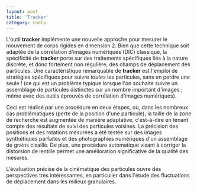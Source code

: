 ```yaml
---
layout: post
title: 'Tracker'
category: tools
---
```



L'outil **tracker** implémente une nouvelle approche pour mesurer le mouvement de corps rigides en dimension 2. Bien que cette technique soit adaptée de la corrélation d'images numériques (DIC) classique, la spécificité de **tracker** porte sur des traitements spécifiques liés à la nature discrète, et donc fortement non régulière, des champs de déplacement des particules. 
Une caractéristique remarquable de **tracker** est l'emploi de stratégies spécifiques pour suivre _toutes_ les particules, sans en perdre une seule ! (ce qui est un problème typique lorsque l'on souhaite suivre un assemblage de particules distinctes sur un nombre important d'images ; même avec des outils éprouvés de corrélation d'images numériques).

Ceci est réalisé par une procédure en deux étapes, où, dans les nombreux cas problématiques (perte de la position d'une particule), la taille de la zone de recherche est augmentée de manière adaptative, c'est-à-dire en tenant compte des résultats de suivi des particules voisines.
La précision des positions et des rotations mesurées a été testée sur des images synthétiques parfaites et des photographies numériques d'un assemblage de grains cisaillé.
De plus, une procédure automatique visant à corriger la distorsion de lentille permet une amélioration significative de la qualité des mesures.

L'évaluation précise de la cinématique des particules ouvre des perspectives très intéressantes, en particulier dans l'étude des fluctuations de déplacement dans les milieux granulaires.
